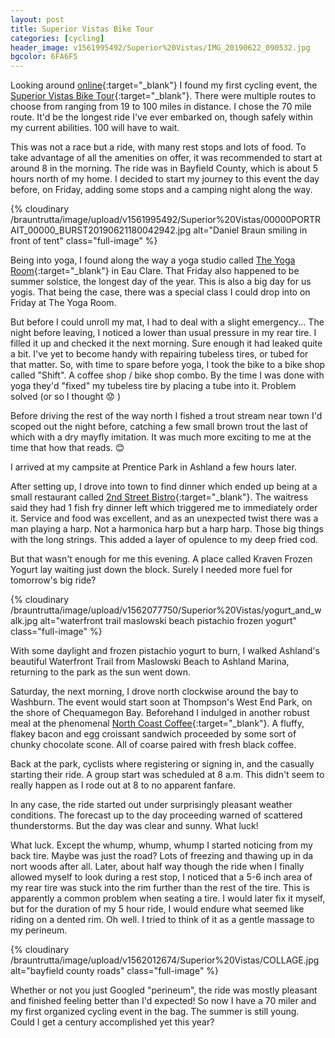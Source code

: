 ```yaml
---
layout: post
title: Superior Vistas Bike Tour
categories: [cycling]
header_image: v1561995492/Superior%20Vistas/IMG_20190622_090532.jpg
bgcolor: 6FA6F5
---
```

Looking around [online](https://www.bikeacentury.com/wisconsin/){:target="_blank"} I found my first cycling event, the [Superior Vistas Bike Tour](https://www.superiorvistas.org/){:target="_blank"}. There were multiple routes to choose from ranging from 19 to 100 miles in distance. I chose the 70 mile route. It'd be the longest ride I've ever embarked on, though safely within my current abilities. 100 will have to wait.

This was not a race but a ride, with many rest stops and lots of food. To take advantage of all the amenities on offer, it was recommended to start at around 8 in the morning. The ride was in Bayfield County, which is about 5 hours north of my home. I decided to start my journey to this event the day before, on Friday, adding some stops and a camping night along the way.

{% cloudinary /brauntrutta/image/upload/v1561995492/Superior%20Vistas/00000PORTRAIT_00000_BURST20190621180042942.jpg alt="Daniel Braun smiling in front of tent" class="full-image" %}

Being into yoga, I found along the way a yoga studio called [The Yoga Room](http://www.theyogaroomec.com/){:target="_blank"} in Eau Clare. That Friday also happened to be summer solstice, the longest day of the year. This is also a big day for us yogis. That being the case, there was a special class I could drop into on Friday at The Yoga Room.

But before I could unroll my mat, I had to deal with a slight emergency... The night before leaving, I noticed a lower than usual pressure in my rear tire. I filled it up and checked it the next morning. Sure enough it had leaked quite a bit. I've yet to become handy with repairing tubeless tires, or tubed for that matter. So, with time to spare before yoga, I took the bike to a bike shop called "Shift". A coffee shop / bike shop combo. By the time I was done with yoga they'd "fixed" my tubeless tire by placing a tube into it. Problem solved (or so I thought :worried: )

Before driving the rest of the way north I fished a trout stream near town I'd scoped out the night before, catching a few small brown trout the last of which with a dry mayfly imitation. It was much more exciting to me at the time that how that reads. :blush:

I arrived at my campsite at Prentice Park in Ashland a few hours later.

After setting up, I drove into town to find dinner which ended up being at a small restaurant called [2nd Street Bistro](https://www.facebook.com/Bistro54806/){:target="_blank"}. The waitress said they had 1 fish fry dinner left which triggered me to immediately order it. Service and food was excellent, and as an unexpected twist there was a man playing a harp. Not a harmonica harp but a harp harp. Those big things with the long strings. This added a layer of opulence to my deep fried cod.

But that wasn't enough for me this evening. A place called Kraven Frozen Yogurt lay waiting just down the block. Surely I needed more fuel for tomorrow's big ride?

{% cloudinary /brauntrutta/image/upload/v1562077750/Superior%20Vistas/yogurt_and_walk.jpg alt="waterfront trail maslowski beach pistachio frozen yogurt" class="full-image" %}

With some daylight and frozen pistachio yogurt to burn, I walked Ashland's beautiful Waterfront Trail from Maslowski Beach to Ashland Marina, returning to the park as the sun went down.

Saturday, the next morning, I drove north clockwise around the bay to Washburn. The event would start soon at Thompson's West End Park, on the shore of Chequamegon Bay. Beforehand I indulged in another robust meal at the phenomenal [North Coast Coffee](https://www.northcoastcoffee.net/){:target="_blank"}. A fluffy, flakey bacon and egg croissant sandwich proceeded by some sort of chunky chocolate scone. All of coarse paired with fresh black coffee.

Back at the park, cyclists where registering or signing in, and the casually starting their ride. A group start was scheduled at 8 a.m. This didn't seem to really happen as I rode out at 8 to no apparent fanfare.

In any case, the ride started out under surprisingly pleasant weather conditions. The forecast up to the day proceeding warned of scattered thunderstorms. But the day was clear and sunny. What luck!

What luck. Except the whump, whump, whump I started noticing from my back tire. Maybe was just the road? Lots of freezing and thawing up in da nort woods after all. Later, about half way though the ride when I finally allowed myself to look during a rest stop, I noticed that a 5-6 inch area of my rear tire was stuck into the rim further than the rest of the tire. This is apparently a common problem when seating a tire. I would later fix it myself, but for the duration of my 5 hour ride, I would endure what seemed like riding on a dented rim. Oh well. I tried to think of it as a gentle massage to my perineum.

{% cloudinary /brauntrutta/image/upload/v1562012674/Superior%20Vistas/COLLAGE.jpg alt="bayfield county roads" class="full-image" %}

Whether or not you just Googled "perineum", the ride was mostly pleasant and finished feeling better than I'd expected! So now I have a 70 miler and my first organized cycling event in the bag. The summer is still young. Could I get a century accomplished yet this year?